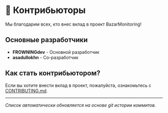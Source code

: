 # 👥 Контрибьюторы

Мы благодарим всех, кто внес вклад в проект BazarMonitoring!

## Основные разработчики

- **FROWNINGdev** - Основной разработчик
- **asadullokhn** - Со-разработчик

## Как стать контрибьютором?

Если вы хотите внести вклад в проект, пожалуйста, ознакомьтесь с [CONTRIBUTING.md](CONTRIBUTING.md).

---

*Список автоматически обновляется на основе git истории коммитов.*

